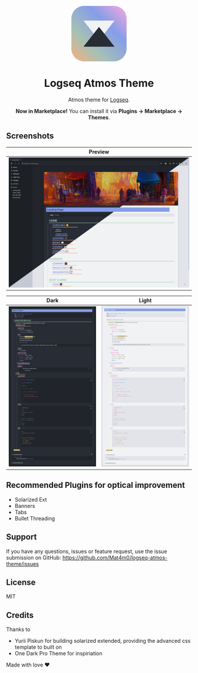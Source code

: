 <!-- markdownlint-disable MD033 MD041 -->

<p align="center">
  <img src="./icon.png" alt="logo" height="150" />
</p>
<h1 align="center">Logseq Atmos Theme</h1>

<p align="center">Atmos theme for <a href="https://logseq.com/">Logseq</a>.</p>
<p align="center"><b>Now in Marketplace!</b> You can install it via <b>Plugins -> Marketplace -> Themes</b>.</p>

## Screenshots

| Preview                                |
| ------------------------------------- |
| ![preview.png](./images/atmos_preview.png) |

| Dark                                | Light                                       |
| ----------------------------------- | ------------------------------------------------- |
| ![atmos_dark.png](./images/atmos_dark.png) | ![atmos_light.png](./images/atmos_light.png) |

## Recommended Plugins for optical improvement
- Solarized Ext
- Banners
- Tabs
- Bullet Threading

## Support

If you have any questions, issues or feature request, use the issue submission on GitHub: https://github.com/Mat4m0/logseq-atmos-theme/issues

## License

MIT

## Credits

Thanks to 
- Yurii Piskun for building solarized extended, providing the advanced css template to built on
- One Dark Pro Theme for inspiriation

Made with love ♥
